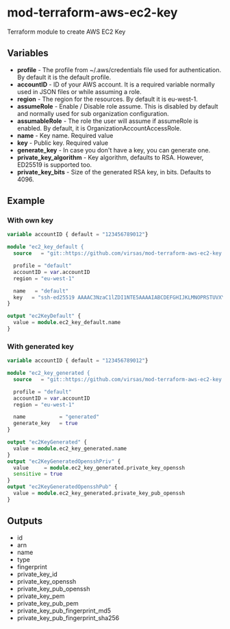 # mod-terraform-aws-ec2-key

Terraform module to create AWS EC2 Key

## Variables

- **profile** - The profile from ~/.aws/credentials file used for authentication. By default it is the default profile.
- **accountID** - ID of your AWS account. It is a required variable normally used in JSON files or while assuming a role.
- **region** - The region for the resources. By default it is eu-west-1.
- **assumeRole** - Enable / Disable role assume. This is disabled by default and normally used for sub organization configuration.
- **assumableRole** - The role the user will assume if assumeRole is enabled. By default, it is OrganizationAccountAccessRole.
- **name** - Key name. Required value
- **key** - Public key. Required value
- **generate_key** - In case you don't have a key, you can generate one.
- **private_key_algorithm** - Key algorithm, defaults to RSA. However, ED25519 is supported too.
- **private_key_bits** - Size of the generated RSA key, in bits. Defaults to 4096.

## Example

### With own key
``` terraform
variable accountID { default = "123456789012"}

module "ec2_key_default {
  source   = "git::https://github.com/virsas/mod-terraform-aws-ec2-key.git?ref=v1.0.0"

  profile = "default"
  accountID = var.accountID
  region = "eu-west-1"

  name   = "default"
  key   = "ssh-ed25519 AAAAC3NzaC1lZDI1NTE5AAAAIABCDEFGHIJKLMNOPRSTUVXYZ0123456789abcdefghi default@example.org"
}

output "ec2KeyDefault" {
  value = module.ec2_key_default.name
}

```

### With generated key
``` terraform
variable accountID { default = "123456789012"}

module "ec2_key_generated {
  source   = "git::https://github.com/virsas/mod-terraform-aws-ec2-key.git?ref=v1.0.0"

  profile = "default"
  accountID = var.accountID
  region = "eu-west-1"

  name           = "generated"
  generate_key   = true
}

output "ec2KeyGenerated" {
  value = module.ec2_key_generated.name
}
output "ec2KeyGeneratedOpensshPriv" {
  value     = module.ec2_key_generated.private_key_openssh
  sensitive = true
}
output "ec2KeyGeneratedOpensshPub" {
  value = module.ec2_key_generated.private_key_pub_openssh
}

```

## Outputs

- id
- arn
- name
- type
- fingerprint
- private_key_id
- private_key_openssh
- private_key_pub_openssh
- private_key_pem
- private_key_pub_pem
- private_key_pub_fingerprint_md5
- private_key_pub_fingerprint_sha256
